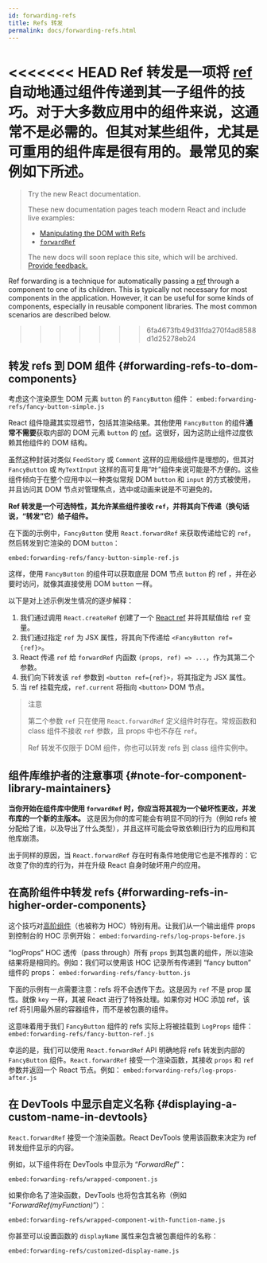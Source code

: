 ```yaml
---
id: forwarding-refs
title: Refs 转发
permalink: docs/forwarding-refs.html
---
```


<<<<<<< HEAD
Ref 转发是一项将 [ref](/docs/refs-and-the-dom.html) 自动地通过组件传递到其一子组件的技巧。对于大多数应用中的组件来说，这通常不是必需的。但其对某些组件，尤其是可重用的组件库是很有用的。最常见的案例如下所述。
=======
> Try the new React documentation.
> 
> These new documentation pages teach modern React and include live examples:
>
> - [Manipulating the DOM with Refs](https://beta.reactjs.org/learn/manipulating-the-dom-with-refs)
> - [`forwardRef`](https://beta.reactjs.org/reference/react/forwardRef)
>
> The new docs will soon replace this site, which will be archived. [Provide feedback.](https://github.com/reactjs/reactjs.org/issues/3308)

Ref forwarding is a technique for automatically passing a [ref](/docs/refs-and-the-dom.html) through a component to one of its children. This is typically not necessary for most components in the application. However, it can be useful for some kinds of components, especially in reusable component libraries. The most common scenarios are described below.
>>>>>>> 6fa4673fb49d31fda270f4ad8588d1d25278eb24

## 转发 refs 到 DOM 组件 {#forwarding-refs-to-dom-components}

考虑这个渲染原生 DOM 元素 `button` 的 `FancyButton` 组件：
`embed:forwarding-refs/fancy-button-simple.js`

React 组件隐藏其实现细节，包括其渲染结果。其他使用 `FancyButton` 的组件**通常不需要**获取内部的 DOM 元素 `button` 的 [ref](/docs/refs-and-the-dom.html)。这很好，因为这防止组件过度依赖其他组件的 DOM 结构。

虽然这种封装对类似 `FeedStory` 或 `Comment` 这样的应用级组件是理想的，但其对 `FancyButton` 或 `MyTextInput` 这样的高可复用“叶”组件来说可能是不方便的。这些组件倾向于在整个应用中以一种类似常规 DOM `button` 和 `input` 的方式被使用，并且访问其 DOM 节点对管理焦点，选中或动画来说是不可避免的。

**Ref 转发是一个可选特性，其允许某些组件接收 `ref`，并将其向下传递（换句话说，“转发”它）给子组件。**

在下面的示例中，`FancyButton` 使用 `React.forwardRef` 来获取传递给它的 `ref`，然后转发到它渲染的 DOM `button`：

`embed:forwarding-refs/fancy-button-simple-ref.js`

这样，使用 `FancyButton` 的组件可以获取底层 DOM 节点 `button` 的 ref ，并在必要时访问，就像其直接使用 DOM `button` 一样。

以下是对上述示例发生情况的逐步解释：

1. 我们通过调用 `React.createRef` 创建了一个 [React ref](/docs/refs-and-the-dom.html) 并将其赋值给 `ref` 变量。
1. 我们通过指定 `ref` 为 JSX 属性，将其向下传递给 `<FancyButton ref={ref}>`。
1. React 传递 `ref` 给 `forwardRef` 内函数 `(props, ref) => ...`，作为其第二个参数。
1. 我们向下转发该 `ref` 参数到 `<button ref={ref}>`，将其指定为 JSX 属性。
1. 当 ref 挂载完成，`ref.current` 将指向 `<button>` DOM 节点。

>注意
>
>第二个参数 `ref` 只在使用 `React.forwardRef` 定义组件时存在。常规函数和 class 组件不接收 `ref` 参数，且 props 中也不存在 `ref`。
>
>Ref 转发不仅限于 DOM 组件，你也可以转发 refs 到 class 组件实例中。

## 组件库维护者的注意事项 {#note-for-component-library-maintainers}

**当你开始在组件库中使用 `forwardRef` 时，你应当将其视为一个破坏性更改，并发布库的一个新的主版本。** 这是因为你的库可能会有明显不同的行为（例如 refs 被分配给了谁，以及导出了什么类型），并且这样可能会导致依赖旧行为的应用和其他库崩溃。

出于同样的原因，当 `React.forwardRef` 存在时有条件地使用它也是不推荐的：它改变了你的库的行为，并在升级 React 自身时破坏用户的应用。

## 在高阶组件中转发 refs {#forwarding-refs-in-higher-order-components}

这个技巧对[高阶组件](/docs/higher-order-components.html)（也被称为 HOC）特别有用。让我们从一个输出组件 props 到控制台的 HOC 示例开始：
`embed:forwarding-refs/log-props-before.js`

“logProps” HOC 透传（pass through）所有 `props` 到其包裹的组件，所以渲染结果将是相同的。例如：我们可以使用该 HOC 记录所有传递到 “fancy button” 组件的 props：
`embed:forwarding-refs/fancy-button.js`

下面的示例有一点需要注意：refs 将不会透传下去。这是因为 `ref` 不是 prop 属性。就像 `key` 一样，其被 React 进行了特殊处理。如果你对 HOC 添加 ref，该 ref 将引用最外层的容器组件，而不是被包裹的组件。

这意味着用于我们 `FancyButton` 组件的 refs 实际上将被挂载到 `LogProps` 组件：
`embed:forwarding-refs/fancy-button-ref.js`

幸运的是，我们可以使用 `React.forwardRef` API 明确地将 refs 转发到内部的 `FancyButton` 组件。`React.forwardRef` 接受一个渲染函数，其接收 `props` 和 `ref` 参数并返回一个 React 节点。例如：
`embed:forwarding-refs/log-props-after.js`

## 在 DevTools 中显示自定义名称 {#displaying-a-custom-name-in-devtools}

`React.forwardRef` 接受一个渲染函数。React DevTools 使用该函数来决定为 ref 转发组件显示的内容。

例如，以下组件将在 DevTools 中显示为 “*ForwardRef*”：

`embed:forwarding-refs/wrapped-component.js`

如果你命名了渲染函数，DevTools 也将包含其名称（例如 “*ForwardRef(myFunction)*”）：

`embed:forwarding-refs/wrapped-component-with-function-name.js`

你甚至可以设置函数的 `displayName` 属性来包含被包裹组件的名称：

`embed:forwarding-refs/customized-display-name.js`
